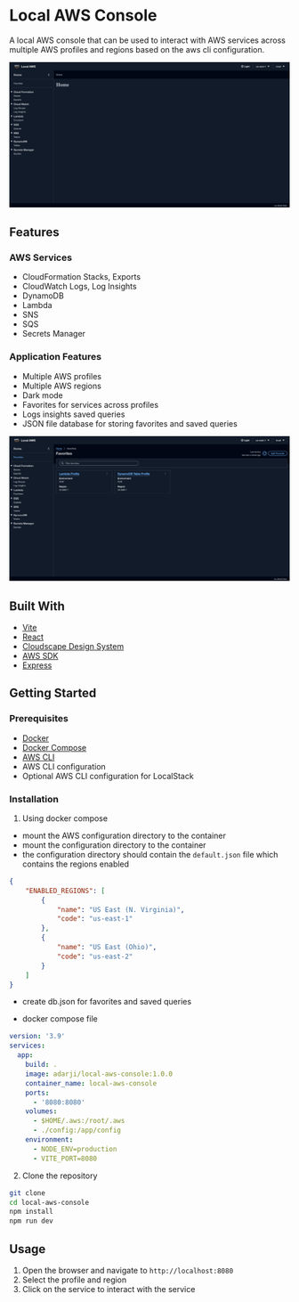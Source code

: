 # Local AWS Console

A local AWS console that can be used to interact with AWS services across multiple AWS profiles and regions based on the aws cli configuration.

![home](docs/home.png)

## Features

### AWS Services
- CloudFormation Stacks, Exports
- CloudWatch Logs, Log Insights
- DynamoDB
- Lambda
- SNS
- SQS
- Secrets Manager

### Application Features
- Multiple AWS profiles
- Multiple AWS regions
- Dark mode
- Favorites for services across profiles
- Logs insights saved queries
- JSON file database for storing favorites and saved queries

![alt text](docs/favorites.png)

## Built With

- [Vite](https://vitejs.dev/)
- [React](https://reactjs.org/)
- [Cloudscape Design System](https://cloudscape.design/)
- [AWS SDK](https://docs.aws.amazon.com/sdk-for-javascript/v3/developer-guide/welcome.html)
- [Express](https://expressjs.com/)

## Getting Started

### Prerequisites

- [Docker](https://docs.docker.com/get-docker/)
- [Docker Compose](https://docs.docker.com/compose/install/)
- [AWS CLI](https://docs.aws.amazon.com/cli/latest/userguide/cli-chap-install.html)
- AWS CLI configuration
- Optional AWS CLI configuration for LocalStack

### Installation

1. Using docker compose

- mount the AWS configuration directory to the container
- mount the configuration directory to the container
- the configuration directory should contain the `default.json` file which contains the regions enabled

```json
{
    "ENABLED_REGIONS": [
        {
            "name": "US East (N. Virginia)",
            "code": "us-east-1"
        },
        {
            "name": "US East (Ohio)",
            "code": "us-east-2"
        }
    ]
}
```

- create db.json for favorites and saved queries

- docker compose file
```yaml
version: '3.9'
services:
  app:
    build: .
    image: adarji/local-aws-console:1.0.0
    container_name: local-aws-console
    ports:
      - '8080:8080'
    volumes:
      - $HOME/.aws:/root/.aws
      - ./config:/app/config
    environment:
      - NODE_ENV=production
      - VITE_PORT=8080
```

2. Clone the repository

```bash
git clone
cd local-aws-console
npm install
npm run dev
```

## Usage

1. Open the browser and navigate to `http://localhost:8080`
2. Select the profile and region
3. Click on the service to interact with the service